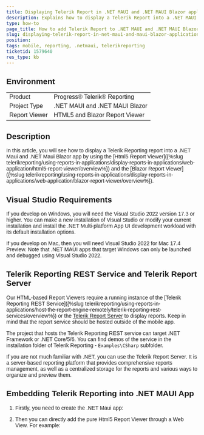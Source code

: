 ```yaml
---
title: Displaying Telerik Report in .NET MAUI and .NET MAUI Blazor applications
description: Explains how to display a Telerik Report into a .NET MAUI and .NET MAUI Blazor application
type: how-to
page_title: How to add Telerik Report to .NET MAUI and .NET MAUI Blazor application
slug: displaying-telerik-report-in-net-maui-and-maui-blazor-applications
position: 
tags: mobile, reporting, .netmaui, telerikreporting
ticketid: 1579640
res_type: kb
---
```


## Environment
<table>
	<tbody>
		<tr>
			<td>Product</td>
			<td>Progress® Telerik® Reporting</td>
		</tr>
		<tr>
			<td>Project Type</td>
			<td>.NET MAUI and .NET MAUI Blazor</td>
		</tr>
		<tr>
			<td>Report Viewer</td>
			<td>HTML5 and Blazor Report Viewer</td>
		</tr>
	</tbody>
</table>


## Description
In this article, you will see how to display a Telerik Reporting report into a .NET Maui and .NET Maui Blazor app by using 
the [Html5 Report Viewer]({%slug telerikreporting/using-reports-in-applications/display-reports-in-applications/web-application/html5-report-viewer/overview%})
and the [Blazor Report Viewer]({%slug telerikreporting/using-reports-in-applications/display-reports-in-applications/web-application/blazor-report-viewer/overview%}).

## Visual Studio Requirements
If you develop on Windows, you will need the Visual Studio 2022 version 17.3 or higher. 
You can make a new installation of Visual Studio or modify your current installation and install the .NET Multi-platform
App UI development workload with its default installation options.

If you develop on Mac, then you will need Visual Studio 2022 for Mac 17.4 Preview. 
Note that .NET MAUI apps that target Windows can only be launched and debugged using Visual Studio 2022.

## Telerik Reporting REST Service and Telerik Report Server
Our HTML-based Report Viewers require a running instance of the 
[Telerik Reporting REST Service]({%slug telerikreporting/using-reports-in-applications/host-the-report-engine-remotely/telerik-reporting-rest-services/overview%})
or the [Telerik Report Server](https://www.telerik.com/report-server) to display reports.
Keep in mind that the report service should be hosted outside of the mobile app.

The project that hosts the Telerik Reporting REST service can target .NET Framework or .NET Core/5/6. 
You can find demos of the service in the installation folder of Telerik Reporting - `Examples\CSharp` subfolder.

If you are not much familiar with .NET, you can use the Telerik Report Server. It is a server-based reporting platform that provides 
comprehensive reports management, 
as well as a centralized storage for the reports and various ways to organize and preview them.

## Embedding Telerik Reporting  into  .NET MAUI App

1. Firstly, you need to create the .NET Maui app:
2. Then you can directly add the pure Html5 Report Viewer through a Web View. For example:

	````HTML
<WebView HeightRequest="600" WidthRequest="800">
		<WebView.Source>
			<HtmlWebViewSource>
				<HtmlWebViewSource.Html>
					<![CDATA[
	<html xmlns="http://www.w3.org/1999/xhtml">
		<head>
			<title>Telerik HTML5 Report Viewer Demo</title>
			<meta http-equiv="X-UA-Compatible" content="IE=edge" />
			<meta name="viewport" content="width=device-width, initial-scale=1, maximum-scale=1" />
			<script src="https://ajax.googleapis.com/ajax/libs/jquery/3.3.1/jquery.min.js"></script>
			<link href="https://kendo.cdn.telerik.com/{{site.kendosubsetversion}}/styles/kendo.common.min.css" rel="stylesheet" id="common-css" />
			<link href="https://kendo.cdn.telerik.com/{{site.kendosubsetversion}}/styles/kendo.blueopal.min.css" rel="stylesheet" id="skin-css" />
			<script src="https://demos.telerik.com/reporting/api/reports/resources/js/telerikReportViewer"></script>
			<style>
				body {
					font-family: Verdana, Arial, sans-serif;
					margin: 5px;
				}
			
				#reportViewer1 {
				. . .
				}
			</style>
		</head>
		<body>

			<div id="reportViewer1">
				loading...
			</div>

			<script type="text/javascript">
				$(document).ready(function () {
					$("#reportViewer1")
						.telerik_ReportViewer({
							serviceUrl: "https://demos.telerik.com/reporting/api/reports/",
							reportSource: {
								//parameters: {}
								//parameters: { Year: [2001, 2003, 2004] }
							},
							// Report Server connection configuration
							// If Report Server is used instead of hosting a REST Service, comment out 'serviceUrl' and 'reportSource' above
							// uncomment 'reportServer' and 'reportSource' below
							//reportServer: {
							//    url: "http://report-server-host:83",
							//    username: "admin",
							//    password: "adminpass"
							//},
							//reportSource: {
							//    // For Report Server, use "{Category}/{ReportName}"
							//    report: "Samples/Dashboard"
							//},
						});
				});
			</script>

		</body>
	</html>
	]]>
				</HtmlWebViewSource.Html>
			</HtmlWebViewSource>
		</WebView.Source>
	</WebView>
````

You can also put the page of the viewer into a separate html file and refer it into the web view.

## Embedding Telerik Reporting into a .NET MAUI Blazor App 
[How to Use Blazor Report Viewer]({%slug telerikreporting/using-reports-in-applications/display-reports-in-applications/web-application/blazor-report-viewer/how-to-use-blazor-report-viewer%}). 
You may also check our Native Blazor Report Viewer released in R3 2022. An example can be found in the installation
folder of Telerik Reporting, by default: `C:\Program Files (x86)\Progress\Telerik Reporting {{site.suiteversion}}\Examples\CSharp\CSharp.BlazorNativeExample.VS2022.sln`.

 1. Create the Maui Blazor app:
 2.  Add the `Telerik.ReportViewer.Blazor NuGet` package
 3.  In the `wwwroot\index.html`, add the following scripts 

	````JavaScript
<head>
	…
		<script src="https://ajax.googleapis.com/ajax/libs/jquery/3.3.1/jquery.min.js"></script>
		<script src="https://kendo.cdn.telerik.com/{{site.kendosubsetversion}}/js/kendo.all.min.js"></script>
		<script src="https://demos.telerik.com/reporting/api/reports/resources/js/telerikReportViewer"></script>
	</head>
	<body>
	…
		<script src="_content/Telerik.ReportViewer.Blazor/interop.js" defer></script>
	</body>
````


4. Add the viewer to the `Index.razor` page:

	````HTML
@page "/"
	@using Telerik.ReportViewer.Blazor
	
	<h1>Telerik Reporting Blazor Report Viewer</h1>
	
	<style>
		.trv-report-viewer {
			width: 85%;
			height: 600px;
			padding-right: 50px;
		}
	</style>
	
	<link rel="stylesheet" href="https://unpkg.com/@@progress/kendo-theme-default@5.0.1/dist/all.css" />
	
	<ReportViewer @ref="reportViewer1"
		ViewerId="rv1"
		ServiceUrl="https://demos.telerik.com/reporting/api/reports"
		ReportSource="@(new ReportSourceOptions
						{
							Report = "Conference report.trdx",
											})"
		Parameters="@(new ParametersOptions { Editors = new EditorsOptions { MultiSelect = EditorType.ComboBox, SingleSelect = EditorType.ComboBox } })"
		ScaleMode="@(ScaleMode.FitPage)"
		Scale="1.0" />
		
	@code {
		ReportViewer reportViewer1;
	}
````


## Source Code
The two projects can be found in our GitHub repository:

*[Telerik Reporting in .NET Maui project](https://github.com/telerik/reporting-samples/tree/master/TelerikReportingMaui)
*[Telerik Reporting in .NET Maui Blazor project](https://github.com/telerik/reporting-samples/tree/master/TelerikReportingMauiBlazor)
